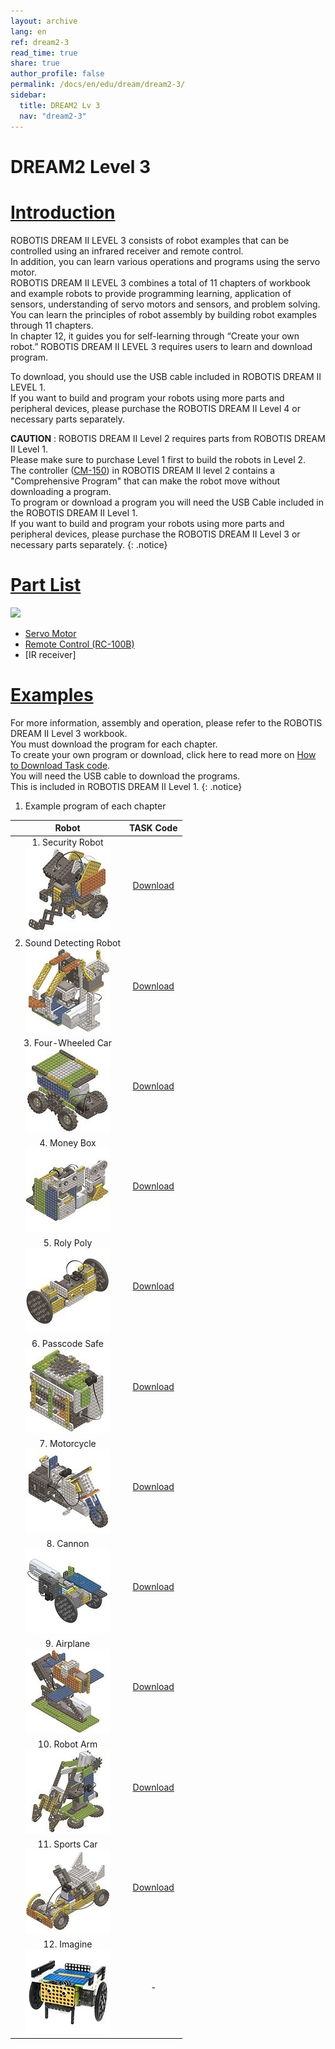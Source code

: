 ```yaml
---
layout: archive
lang: en
ref: dream2-3
read_time: true
share: true
author_profile: false
permalink: /docs/en/edu/dream/dream2-3/
sidebar:
  title: DREAM2 Lv 3
  nav: "dream2-3"
---
```


# DREAM2 Level 3

# [Introduction](#introduction)

ROBOTIS DREAM II LEVEL 3 consists of robot examples that can be controlled using an infrared receiver and remote control.  
In addition, you can learn various operations and programs using the servo motor.  
ROBOTIS DREAM II LEVEL 3 combines a total of 11 chapters of workbook and example robots to provide programming learning, application of sensors, understanding of servo motors and sensors, and problem solving.  
You can learn the principles of robot assembly by building robot examples through 11 chapters.  
In chapter 12, it guides you for self-learning through “Create your own robot.” ROBOTIS DREAM II LEVEL 3 requires users to learn and download program.  

To download, you should use the USB cable included in ROBOTIS DREAM II LEVEL 1.  
If you want to build and program your robots using more parts and peripheral devices, please purchase the ROBOTIS DREAM II Level 4 or necessary parts separately.

**CAUTION** : ROBOTIS DREAM II Level 2 requires parts from ROBOTIS DREAM II Level 1.  
Please make sure to purchase Level 1 first to build the robots in Level 2.  
The controller ([CM-150]) in ROBOTIS DREAM II level 2 contains a "Comprehensive Program" that can make the robot move without downloading a program.  
To program or download a program you will need the USB Cable included in the ROBOTIS DREAM II Level 1.  
If you want to build and program your robots using more parts and peripheral devices, please purchase the ROBOTIS DREAM II Level 3 or necessary parts separately.
{: .notice}

# [Part List](#part-list)

![](/assets/images/edu/dream/dream2/ROBOTIS_DREAMⅡ_LV3_EN_PartList.jpg)

- [Servo Motor]
- [Remote Control (RC-100B)]
- [IR receiver]

# [Examples](#examples)

For more information, assembly and operation, please refer to the ROBOTIS DREAM II Level 3 workbook.  
You must download the program for each chapter.  
To create your own program or download, click here to read more on [How to Download Task code].  
You will need the USB cable to download the programs.  
This is included in ROBOTIS DREAM II Level 1.
{: .notice}

1. Example program of each chapter

|Robot|TASK Code|
| :---: | :---: |
|1. Security Robot<br />![](/assets/images/edu/dream/dream2/dream2-3_security.jpg)|[Download][ex_01]|
|2. Sound Detecting Robot<br />![](/assets/images/edu/dream/dream2/dream2-3_noisemeter.jpg)|[Download][ex_02]|
|3. Four-Wheeled Car<br />![](/assets/images/edu/dream/dream2/dream2-3_fourwheeled.jpg)|[Download][ex_03]|
|4. Money Box<br />![](/assets/images/edu/dream/dream2/dream2-3_moneybox.jpg)|[Download][ex_04]|
|5. Roly Poly<br />![](/assets/images/edu/dream/dream2/dream2-3_rolypoly.jpg)|[Download][ex_05]|
|6. Passcode Safe<br />![](/assets/images/edu/dream/dream2/dream2-3_passcodesafe.jpg)|[Download][ex_06]|
|7. Motorcycle<br />![](/assets/images/edu/dream/dream2/dream2-3_motorcycle.jpg)|[Download][ex_07]|
|8. Cannon<br />![](/assets/images/edu/dream/dream2/dream2-3_cannon.jpg)|[Download][ex_08]|
|9. Airplane<br />![](/assets/images/edu/dream/dream2/dream2-3_airplane.jpg)|[Download][ex_09]|
|10. Robot Arm<br />![](/assets/images/edu/dream/dream2/dream2-3_robotarm.jpg)|[Download][ex_10]|
|11. Sports Car<br />![](/assets/images/edu/dream/dream2/dream2-3_sportscar.jpg)|[Download][ex_11]|
|12. Imagine<br />![](/assets/images/edu/dream/dream2/dream2-3_imagine.jpg)|-|

[CM-150]: /docs/en/parts/controller/cm-150/
[Servo Motor]: /docs/en/parts/motor/servo_motor/
[Remote Control (RC-100B)]: /docs/en/parts/communication/rc-100/
[How to Download Task code]: /docs/en/faq/download_task_code/
[ex_01]: http://support.robotis.com/en/baggage_files/dream/dream2_l3_security_en.tskx
[ex_02]: http://support.robotis.com/en/baggage_files/dream/dream2_l3_noisemeter_en.tskx
[ex_03]: http://support.robotis.com/en/baggage_files/dream/dream2_l3_fourwheel_en.tskx
[ex_04]: http://support.robotis.com/en/baggage_files/dream/dream2_l3_coinbank_en.tskx
[ex_05]: http://support.robotis.com/en/baggage_files/dream/dream2_l3_tumblingdoll_en.tskx
[ex_06]: http://support.robotis.com/en/baggage_files/dream/dream2_l3_dialsafe_en.tskx
[ex_07]: http://support.robotis.com/en/baggage_files/dream/dream2_l3_motorcycle_en.tskx
[ex_08]: http://support.robotis.com/en/baggage_files/dream/dream2_l3_cannon_en.tskx
[ex_09]: http://support.robotis.com/en/baggage_files/dream/dream2_l3_airplane_en.tskx
[ex_10]: http://support.robotis.com/en/baggage_files/dream/dream2_l3_manipulator_en.tskx
[ex_11]: http://support.robotis.com/en/baggage_files/dream/dream2_l3_sportscar_en.tskx
